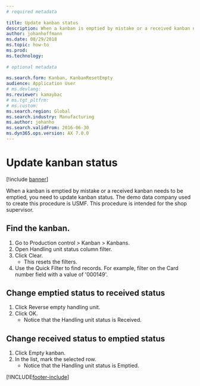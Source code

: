 ```yaml
--- 
# required metadata 
 
title: Update kanban status
description: When a kanban is emptied by mistake or a received kanban needs to be emptied, you need to update kanban status. 
author: johanhoffmann
ms.date: 08/29/2018
ms.topic: how-to 
ms.prod:  
ms.technology:  
 
# optional metadata 
 
ms.search.form: Kanban, KanbanResetEmpty   
audience: Application User 
# ms.devlang:  
ms.reviewer: kamaybac
# ms.tgt_pltfrm:  
# ms.custom:  
ms.search.region: Global
ms.search.industry: Manufacturing
ms.author: johanho
ms.search.validFrom: 2016-06-30 
ms.dyn365.ops.version: AX 7.0.0 
---
```

# Update kanban status

[!include [banner](../../includes/banner.md)]

When a kanban is emptied by mistake or a received kanban needs to be emptied, you need to update kanban status. The demo data company used to create this procedure is USMF. This procedure is intended for the shop supervisor.


## Find the kanban.
1. Go to Production control > Kanban > Kanbans.
2. Open Handling unit status column filter.
3. Click Clear.
    * This resets the filters.  
4. Use the Quick Filter to find records. For example, filter on the Card number field with a value of '000149'.

## Change emptied status to received status
1. Click Reverse empty handling unit.
2. Click OK.
    * Notice that the Handling unit status is Received.  

## Change received status to emptied status
1. Click Empty kanban.
2. In the list, mark the selected row.
    * Notice that the Handling unit status is Emptied.  



[!INCLUDE[footer-include](../../../includes/footer-banner.md)]